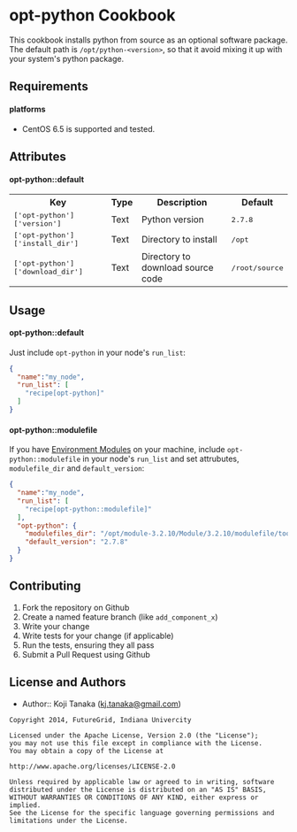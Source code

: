 opt-python Cookbook
===============
This cookbook installs python from source as an optional software package. 
The default path is `/opt/python-<version>`, so that it avoid mixing it up
with your system's python package.

Requirements
------------

#### platforms
- CentOS 6.5 is supported and tested.

Attributes
----------
#### opt-python::default
<table>
  <tr>
    <th>Key</th>
    <th>Type</th>
    <th>Description</th>
    <th>Default</th>
  </tr>
  <tr>
    <td><tt>['opt-python']['version']</tt></td>
    <td>Text</td>
    <td>Python version</td>
    <td><tt>2.7.8</tt></td>
  </tr>
  <tr>
    <td><tt>['opt-python']['install_dir']</tt></td>
    <td>Text</td>
    <td>Directory to install</td>
    <td><tt>/opt</tt></td>
  </tr>
  <tr>
    <td><tt>['opt-python']['download_dir']</tt></td>
    <td>Text</td>
    <td>Directory to download source code</td>
    <td><tt>/root/source</tt></td>
  </tr>
</table>

Usage
-----
#### opt-python::default
Just include `opt-python` in your node's `run_list`:

```json
{
  "name":"my_node",
  "run_list": [
    "recipe[opt-python]"
  ]
}
```

#### opt-python::modulefile
If you have [Environment Modules](http://modules.sourceforge.net/) on your machine, include `opt-python::modulefile` in your node's `run_list` and set attrubutes, `modulefile_dir` and `default_version`:

```json
{
  "name":"my_node",
  "run_list": [
    "recipe[opt-python::modulefile]"
  ],
  "opt-python": {
    "modulefiles_dir": "/opt/module-3.2.10/Module/3.2.10/modulefile/tools",
    "default_version": "2.7.8"
  }
}
```


Contributing
------------

1. Fork the repository on Github
2. Create a named feature branch (like `add_component_x`)
3. Write your change
4. Write tests for your change (if applicable)
5. Run the tests, ensuring they all pass
6. Submit a Pull Request using Github

License and Authors
-------------------
- Author:: Koji Tanaka (<kj.tanaka@gmail.com>)

```text
Copyright 2014, FutureGrid, Indiana Univercity

Licensed under the Apache License, Version 2.0 (the "License");
you may not use this file except in compliance with the License.
You may obtain a copy of the License at

http://www.apache.org/licenses/LICENSE-2.0

Unless required by applicable law or agreed to in writing, software
distributed under the License is distributed on an "AS IS" BASIS,
WITHOUT WARRANTIES OR CONDITIONS OF ANY KIND, either express or implied.
See the License for the specific language governing permissions and
limitations under the License.
```
